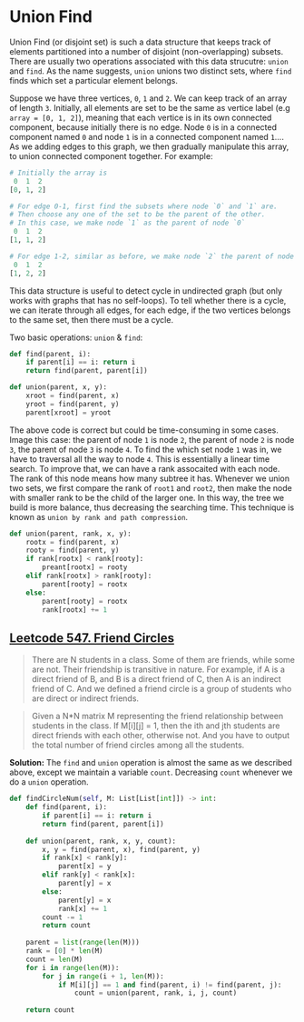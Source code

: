 # Union Find

Union Find (or disjoint set) is such a data structure that keeps track of elements partitioned into a number of disjoint (non-overlapping) subsets. There are usually two operations associated with this data strucutre: `union` and `find`. As the name suggests, `union` unions two distinct sets, where `find` finds which set a particular element belongs. 

Suppose we have three vertices, `0`, `1` and `2`. We can keep track of an array of length `3`. Initially, all elements are set to be the same as vertice label (e.g `array = [0, 1, 2]`), meaning that each vertice is in its own connected component, because initially there is no edge. Node `0` is in a connected component named `0` and node `1` is in a connected component named `1`.... As we adding edges to this graph, we then gradually manipulate this array, to union connected component together. For example:
```python
# Initially the array is
 0  1  2
[0, 1, 2]

# For edge 0-1, first find the subsets where node `0` and `1` are. 
# Then choose any one of the set to be the parent of the other.
# In this case, we make node `1` as the parent of node `0`
 0  1  2
[1, 1, 2]

# For edge 1-2, similar as before, we make node `2` the parent of node `1`
 0  1  2
[1, 2, 2]
```

This data structure is useful to detect cycle in undirected graph (but only works with graphs that has no self-loops). To tell whether there is a cycle, we can iterate through all edges, for each edge, if the two vertices belongs to the same set, then there must be a cycle.

Two basic operations: `union` & `find`:
```Python
def find(parent, i):
    if parent[i] == i: return i
    return find(parent, parent[i])

def union(parent, x, y):
    xroot = find(parent, x)
    yroot = find(parent, y)
    parent[xroot] = yroot
```

The above code is correct but could be time-consuming in some cases. Image this case: the parent of node `1` is node `2`, the parent of node `2` is node `3`, the parent of node `3` is node `4`. To find the which set node `1` was in, we have to traversal all the way to node `4`. This is essentially a linear time search. To improve that, we can have a rank assocaited with each node. The rank of this node means how many subtree it has. Whenever we union two sets, we first compare the rank of `root1` and `root2`, then make the node with smaller rank to be the child of the larger one. In this way, the tree we build is more balance, thus decreasing the searching time. This technique is known as `union by rank and path compression`.

```python
def union(parent, rank, x, y):
    rootx = find(parent, x)
    rooty = find(parent, y)
    if rank[rootx] < rank[rooty]:
        preant[rootx] = rooty
    elif rank[rootx] > rank[rooty]:
        parent[rooty] = rootx
    else:
        parent[rooty] = rootx
        rank[rootx] += 1
```

## [Leetcode 547. Friend Circles](https://leetcode.com/problems/friend-circles/)
> There are N students in a class. Some of them are friends, while some are not. Their friendship is transitive in nature. For example, if A is a direct friend of B, and B is a direct friend of C, then A is an indirect friend of C. And we defined a friend circle is a group of students who are direct or indirect friends.

> Given a N*N matrix M representing the friend relationship between students in the class. If M[i][j] = 1, then the ith and jth students are direct friends with each other, otherwise not. And you have to output the total number of friend circles among all the students.

**Solution:** The `find` and `union` operation is almost the same as we described above, except we maintain a variable `count`. Decreasing `count` whenever we do a `union` operation. 

```python
def findCircleNum(self, M: List[List[int]]) -> int:
    def find(parent, i):
        if parent[i] == i: return i
        return find(parent, parent[i])
    
    def union(parent, rank, x, y, count):
        x, y = find(parent, x), find(parent, y)
        if rank[x] < rank[y]:
            parent[x] = y
        elif rank[y] < rank[x]:
            parent[y] = x
        else:
            parent[y] = x
            rank[x] += 1
        count -= 1
        return count
    
    parent = list(range(len(M)))
    rank = [0] * len(M)
    count = len(M)
    for i in range(len(M)):
        for j in range(i + 1, len(M)):
            if M[i][j] == 1 and find(parent, i) != find(parent, j):
                count = union(parent, rank, i, j, count)
            
    return count
```